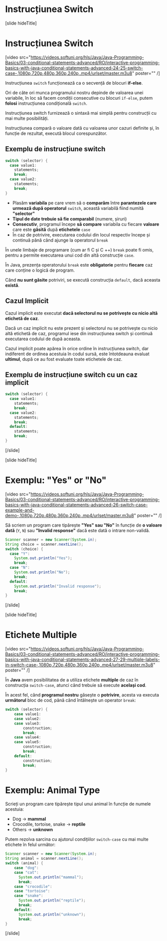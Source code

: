 # Instrucțiunea Switch

[slide hideTitle]
# Instrucțiunea Switch

[video src="https://videos.softuni.org/hls/Java/Java-Programming-Basics/03-conditional-statements-advanced/RO/interactive-programming-basics-with-java-conditional-statements-advanced-24-25-switch-case-,1080p,720p,480p,360p,240p,.mp4/urlset/master.m3u8" poster="" /]

Instrucțiunea `switch` funcționează ca o secvență de blocuri **if-else**.

Ori de câte ori munca programului nostru depinde de valoarea unei variabile, în loc să facem condiții consecutive cu blocuri `if-else`, putem **folosi** instrucțiunea condițională `switch`.

Instrucțiunea switch furnizează o sintaxă mai simplă pentru construcții cu mai multe posibilități.

Instrucțiunea compară o valoare dată cu valoarea unor cazuri definite și, în funcție de rezultat, execută blocul corespunzător.

## Exemplu de instrucțiune switch

```java
switch (selector) {
  case value1:
    statements;
    break;
  case value2:
    statements;
    break;
}
```
- Plasăm **variabila** pe care vrem să o **comparăm** între **parantezele care urmează după operatorul** `switch`, această variabilă fiind numită **"selector"**
- **Tipul de date trebuie să fie comparabil** (numere, șiruri)
- **Consecutiv**, programul începe **să compare** variabila cu fiecare **valoare** care este **găsită** după **etichetele** `case`
- În caz de potrivire, executarea codului din locul respectiv începe și continuă până când ajunge la operatorul `break`

În unele limbaje de programare (cum ar fi C și C ++) `break` poate fi omis, pentru a permite executarea unui cod din altă construcție `case`.

În Java, prezența operatorului `break` este **obligatorie** pentru **fiecare** caz care conține o logică de program.

Când **nu sunt găsite** potriviri, se execută construcția `default`, dacă aceasta **există**.

## Cazul Implicit
Cazul implicit este executat **dacă selectorul nu se potrivește cu nicio altă etichetă de caz**.

Dacă un caz implicit nu este prezent și selectorul nu se potrivește cu nicio altă etichetă de caz, programul iese din instrucțiunea switch și continuă executarea codului de după aceasta.

Cazul implicit poate apărea în orice ordine în instrucțiunea switch, dar indiferent de ordinea acestuia în codul sursă, este întotdeauna evaluat **ultimul**, după ce au fost evaluate toate etichetele de caz.

## Exemplu de instrucțiune switch cu un caz implicit

```java
switch (selector) {
  case value1:
    statements;
    break;
  case value2:
    statements;
    break;
  default:
    statements;
    break;
}
```
[/slide]

[slide hideTitle]
# Exemplu: "Yes" or "No"

[video src="https://videos.softuni.org/hls/Java/Java-Programming-Basics/03-conditional-statements-advanced/RO/interactive-programming-basics-with-java-conditional-statements-advanced-26-switch-case-example-and-demo-,1080p,720p,480p,360p,240p,.mp4/urlset/master.m3u8" poster="" /]

Să scriem un program care tipărește **"Yes" sau "No"** în funcție de **o valoare dată** (`Y`, `N`) sau **"Invalid response"** dacă este dată o intrare non-validă.

```java
Scanner scanner = new Scanner(System.in);
String choice = scanner.nextLine();
switch (choice) {
  case "Y":
    System.out.println("Yes");
    break;
  case "N":
    System.out.println("No");
    break;
  default:
    System.out.println("Invalid response");
    break;
}
```
[/slide]

[slide hideTitle]
# Etichete Multiple

[video src="https://videos.softuni.org/hls/Java/Java-Programming-Basics/03-conditional-statements-advanced/RO/interactive-programming-basics-with-java-conditional-statements-advanced-27-29-multiple-labels-in-switch-case-,1080p,720p,480p,360p,240p,.mp4/urlset/master.m3u8" poster="" /]

În **Java** avem posibilitatea de a utiliza etichete **multiple** de caz în construcția `switch-case`, atunci când trebuie să execute **același cod**.

În acest fel, când **programul nostru** găsește o **potrivire**, acesta va executa **următorul** bloc de cod, până când întâlnește un operator `break`:

```java
switch (selector) {
    case value1:
    case value2:
    case value3:
        construction;
        break;
    case value4:
    case value5:
        construction;
        break;
    default:
        construction;
        break;
}
```
# Exemplu: Animal Type
Scrieți un program care tipărește tipul unui animal în funcție de numele acestuia:
-  Dog -> **mammal**
-  Crocodile, tortoise, snake -> **reptile**
-  Others -> **unknown**

Putem rezolva sarcina cu ajutorul condițiilor `switch-case` cu mai multe etichete în felul următor:
```java
Scanner scanner = new Scanner(System.in);
String animal = scanner.nextLine();
switch (animal) {
    case "dog":
    case "cat":
      System.out.println("mammal");
      break;
    case "crocodile":
    case "tortoise":
    case "snake":
      System.out.println("reptile");
      break;
    default:
      System.out.println("unknown");
      break;
}
```
[/slide]
